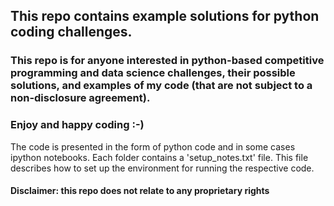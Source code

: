 ## This repo contains example solutions for python coding challenges.

### This repo is for anyone interested in python-based competitive programming and data science challenges, their possible solutions, and examples of my code (that are not subject to a non-disclosure agreement).


### Enjoy and happy coding :-)

The code is presented in the form of python code and in some cases ipython notebooks.
Each folder contains a 'setup_notes.txt' file. This file describes how to set up the environment for running the respective code. 


#### Disclaimer: this repo does not relate to any proprietary rights 
